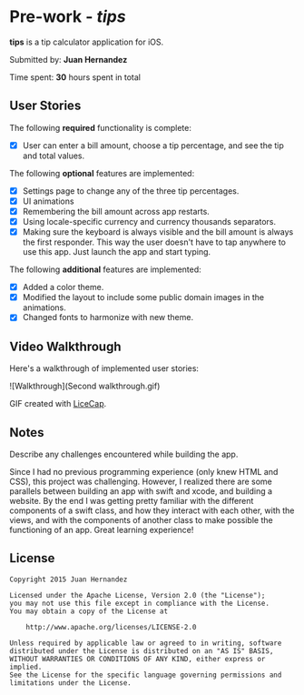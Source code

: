 # Pre-work - *tips*

**tips** is a tip calculator application for iOS.

Submitted by: **Juan Hernandez**

Time spent: **30** hours spent in total

## User Stories

The following **required** functionality is complete:
* [x] User can enter a bill amount, choose a tip percentage, and see the tip and total values.

The following **optional** features are implemented:
* [x] Settings page to change any of the three tip percentages.
* [x] UI animations
* [x] Remembering the bill amount across app restarts.
* [x] Using locale-specific currency and currency thousands separators.
* [x] Making sure the keyboard is always visible and the bill amount is always the first responder. This way the user doesn't have to tap anywhere to use this app. Just launch the app and start typing.

The following **additional** features are implemented:

- [x] Added a color theme.
- [x] Modified the layout to include some public domain images in the animations.
- [x] Changed fonts to harmonize with new theme.

## Video Walkthrough 

Here's a walkthrough of implemented user stories:

![Walkthrough](Second walkthrough.gif)

GIF created with [LiceCap](http://www.cockos.com/licecap/).

## Notes

Describe any challenges encountered while building the app.

Since I had no previous programming experience (only knew HTML and CSS), this project was challenging. However, I realized there are some parallels between building an app with swift and xcode, and building a website. By the end I was getting pretty familiar with the different components of a swift class, and how they interact with each other, with the views, and with the components of another class to make possible the functioning of an app. Great learning experience!

## License

    Copyright 2015 Juan Hernandez

    Licensed under the Apache License, Version 2.0 (the "License");
    you may not use this file except in compliance with the License.
    You may obtain a copy of the License at

        http://www.apache.org/licenses/LICENSE-2.0

    Unless required by applicable law or agreed to in writing, software
    distributed under the License is distributed on an "AS IS" BASIS,
    WITHOUT WARRANTIES OR CONDITIONS OF ANY KIND, either express or implied.
    See the License for the specific language governing permissions and
    limitations under the License.

